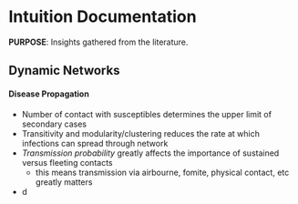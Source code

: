 # Intuition Documentation

**PURPOSE**: Insights gathered from the literature. 



## Dynamic Networks

#### Disease Propagation

- Number of contact with susceptibles determines the upper limit of secondary cases
- Transitivity and modularity/clustering reduces the rate at which infections can spread through network 
- _Transmission probability_ greatly affects the importance of sustained versus fleeting contacts 
  - this means transmission via airbourne, fomite, physical contact, etc greatly matters 
- d